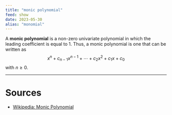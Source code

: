 ```yaml
---
title: "monic polynomial"
feed: show
date: 2023-05-30
alias: "monomial"
---
```


A __monic polynomial__ is a non-zero univariate polynomial in which the leading coefficient is equal to 1. Thus, a monic polynomial is one that can be written as $$x^{n}+c_{n-1}x^{n-1}+\cdots +c_{2}x^{2}+c_{1}x+c_{0}$$ with $n \ge 0$.

---

# Sources
- [Wikipedia: Monic Polynomial](https://en.wikipedia.org/wiki/Monic_polynomial)
